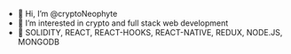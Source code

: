 - 👋 Hi, I’m @cryptoNeophyte
- 👀 I’m interested in crypto and full stack web development 
- 🌱 SOLIDITY, REACT, REACT-HOOKS, REACT-NATIVE, REDUX, NODE.JS, MONGODB

<!---
cryptoNeophyte/cryptoNeophyte is a ✨ special ✨ repository because its `README.md` (this file) appears on your GitHub profile.
You can click the Preview link to take a look at your changes.
--->
